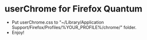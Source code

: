# userChrome for Firefox Quantum
- Put userChrome.css to "~/Library/Application Support/Firefox/Profiles/%YOUR_PROFILE%/chrome/" folder.
- Enjoy!
